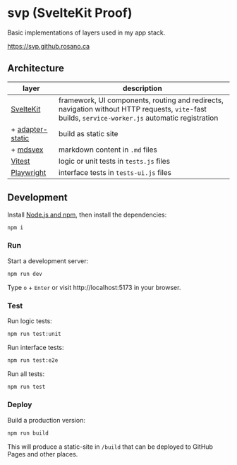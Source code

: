 # svp (SvelteKit Proof)

Basic implementations of layers used in my app stack.

https://svp.github.rosano.ca

## Architecture

| layer | description |
| - | - |
| [SvelteKit](https://svelte.dev/docs/kit) | framework, UI components, routing and redirects, navigation without HTTP requests, `vite`-fast builds, `service-worker.js` automatic registration |
| + [adapter-static](https://svelte.dev/docs/kit/adapter-static) | build as static site |
| + [mdsvex](https://mdsvex.pngwn.io/docs) | markdown content in `.md` files |
| [Vitest](https://vitest.dev) | logic or unit tests in `tests.js` files |
| [Playwright](https://playwright.dev) | interface tests in `tests-ui.js` files |

## Development

Install [Node.js and npm](https://nodejs.org/en/download/), then install the dependencies:

```sh
npm i
```

### Run

Start a development server:

```sh
npm run dev
```

Type `o` + `Enter` or visit http://localhost:5173 in your browser.

### Test

Run logic tests:

```sh
npm run test:unit
```

Run interface tests:

```sh
npm run test:e2e
```

Run all tests:

```sh
npm run test
```

### Deploy

Build a production version:

```sh
npm run build
```

This will produce a static-site in `/build` that can be deployed to GitHub Pages and other places.
